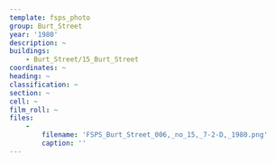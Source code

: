 ```yaml
---
template: fsps_photo
group: Burt_Street
year: '1980'
description: ~
buildings:
    - Burt_Street/15_Burt_Street
coordinates: ~
heading: ~
classification: ~
section: ~
cell: ~
film_roll: ~
files:
    -
        filename: 'FSPS_Burt_Street_006,_no_15,_7-2-D,_1980.png'
        caption: ''
---
```

